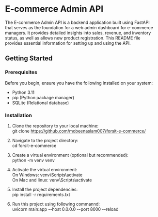 # E-commerce Admin API

The E-commerce Admin API is a backend application built using FastAPI that serves as the foundation for a web admin dashboard for e-commerce managers. It provides detailed insights into sales, revenue, and inventory status, as well as allows new product registration. This README file provides essential information for setting up and using the API.

## Getting Started

### Prerequisites

Before you begin, ensure you have the following installed on your system:

- Python 3.11
- pip (Python package manager)
- SQLite (Relational database)

### Installation

1. Clone the repository to your local machine:<br>
        git clone https://github.com/mobeenaslam007/forsit-e-commerce/

2. Navigate to the project directory:<br>
       cd forsit-e-commerce
   
4. Create a virtual environment (optional but recommended):<br>
       python -m venv venv

5. Activate the virtual environment:<br>
       On Windows: venv\Scripts\activate<br>
       On Mac and linux: venv\Scripts\activate

6. Install the project dependencies:<br>
       pip install -r requirements.txt

7. Run this project using following commannd:<br>
   uvicorn main:app --host 0.0.0.0 --port 8000 --reload
  
